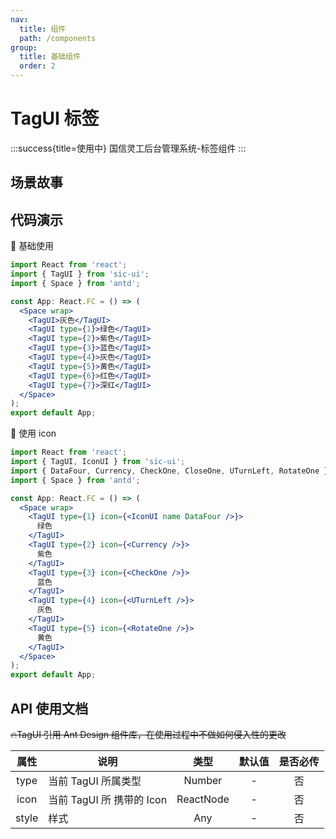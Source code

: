 ```yaml
---
nav:
  title: 组件
  path: /components
group:
  title: 基础组件
  order: 2
---
```


# TagUI 标签

:::success{title=使用中}
国信灵工后台管理系统-标签组件
:::

## 场景故事

## 代码演示

💎 基础使用

```jsx
import React from 'react';
import { TagUI } from 'sic-ui';
import { Space } from 'antd';

const App: React.FC = () => (
  <Space wrap>
    <TagUI>灰色</TagUI>
    <TagUI type={1}>绿色</TagUI>
    <TagUI type={2}>紫色</TagUI>
    <TagUI type={3}>蓝色</TagUI>
    <TagUI type={4}>灰色</TagUI>
    <TagUI type={5}>黄色</TagUI>
    <TagUI type={6}>红色</TagUI>
    <TagUI type={7}>深红</TagUI>
  </Space>
);
export default App;
```

💎 使用 icon

```jsx
import React from 'react';
import { TagUI, IconUI } from 'sic-ui';
import { DataFour, Currency, CheckOne, CloseOne, UTurnLeft, RotateOne } from '@icon-park/react';
import { Space } from 'antd';

const App: React.FC = () => (
  <Space wrap>
    <TagUI type={1} icon={<IconUI name DataFour />}>
      绿色
    </TagUI>
    <TagUI type={2} icon={<Currency />}>
      紫色
    </TagUI>
    <TagUI type={3} icon={<CheckOne />}>
      蓝色
    </TagUI>
    <TagUI type={4} icon={<UTurnLeft />}>
      灰色
    </TagUI>
    <TagUI type={5} icon={<RotateOne />}>
      黄色
    </TagUI>
  </Space>
);
export default App;
```

## API 使用文档

~~🔥TagUI 引用 Ant Design 组件库，在使用过程中不做如何侵入性的更改~~

<font size=1>

| 属性  | 说明                      |   类型    | 默认值 | 是否必传 |
| :---: | ------------------------- | :-------: | :----: | :------: |
| type  | 当前 TagUI 所属类型       |  Number   |   -    |    否    |
| icon  | 当前 TagUI 所 携带的 Icon | ReactNode |   -    |    否    |
| style | 样式                      |    Any    |   -    |    否    |

</font>
